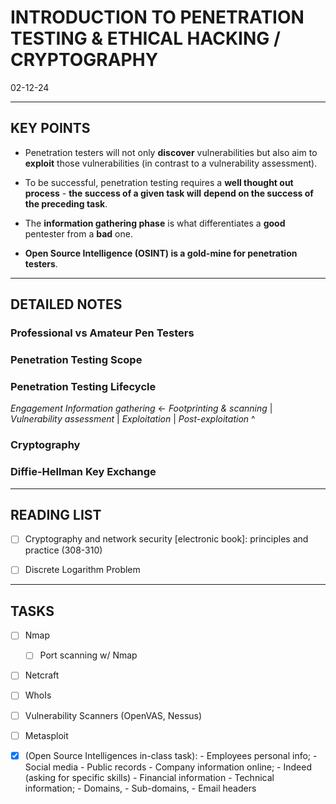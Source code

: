 # INTRODUCTION TO PENETRATION TESTING & ETHICAL HACKING / CRYPTOGRAPHY
02-12-24


---
## KEY POINTS

- Penetration testers will not only **discover** vulnerabilities but also aim to **exploit** those vulnerabilities (in
contrast to a vulnerability assessment).

- To be successful, penetration testing requires a **well thought out process** - **the success of a given task will**
**depend on the success of the preceding task**.

- The **information gathering phase** is what differentiates a **good** pentester from a **bad** one.

- **Open Source Intelligence (OSINT) is a gold-mine for penetration testers**.


---
## DETAILED NOTES

### Professional vs Amateur Pen Testers

### Penetration Testing Scope

### Penetration Testing Lifecycle
*Engagement*
*Information gathering*   <-
*Footprinting & scanning*   |
*Vulnerability assessment*  |
*Exploitation*              |
*Post-exploitation*         ^

### Cryptography

### Diffie-Hellman Key Exchange


---
## READING LIST
- [ ] Cryptography and network security [electronic book]: principles and practice (308-310)
- [ ] Discrete Logarithm Problem 


---
## TASKS
- [ ] Nmap
  - [ ] Port scanning w/ Nmap
- [ ] Netcraft
- [ ] WhoIs
- [ ] Vulnerability Scanners (OpenVAS, Nessus)
- [ ] Metasploit

- [x] (Open Source Intelligences in-class task):
      - Employees personal info;
        - Social media 
        - Public records
      - Company information online;
        - Indeed (asking for specific skills)
        - Financial information
      - Technical information;
        - Domains, 
        - Sub-domains, 
        - Email headers



